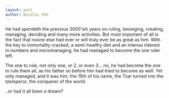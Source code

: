 ```yaml
---
layout: post
author: Nicolai XXV
---
```


He had spendeth the previous 3000'ish years on ruling, besieging, creating, managing, deciding and many more activities.
But most important of all is the fact that noone else had ever or will truly ever be as great as him. With the key to immortality cracked, a semi-healthy diet and an intense interest in numbers and micromanaging, he had managed to become the one ruler left.

The one to rule, not only one, or 2, or even 3... no, he had become the one to rule them all, as his father so before him had tried to become as well. Yet only managed, and it was him, the 15th of his name, the Tzar turned into the tzemperor, the conquerer of the world.

..or had it all been a dream?